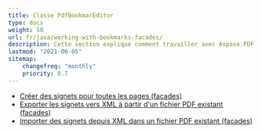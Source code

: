 ```yaml
---
title: Classe PdfBookmarEditor
type: docs
weight: 50
url: fr/java/working-with-bookmarks-facades/
description: Cette section explique comment travailler avec Aspose.PDF Facades en utilisant la classe PdfBookmarEditor.
lastmod: "2021-06-05"
sitemap:
    changefreq: "monthly"
    priority: 0.7
---
```


- [Créer des signets pour toutes les pages (facades)](/pdf/java/create-bookmark/)
- [Exporter les signets vers XML à partir d'un fichier PDF existant (facades)](/pdf/java/export-bookmark/)
- [Importer des signets depuis XML dans un fichier PDF existant (facades)](/pdf/java/import-bookmark/)